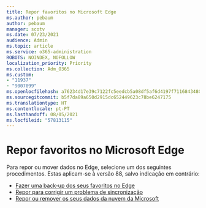 ```yaml
---
title: Repor favoritos no Microsoft Edge
ms.author: pebaum
author: pebaum
manager: scotv
ms.date: 07/23/2021
audience: Admin
ms.topic: article
ms.service: o365-administration
ROBOTS: NOINDEX, NOFOLLOW
localization_priority: Priority
ms.collection: Adm_O365
ms.custom:
- "11937"
- "9007099"
ms.openlocfilehash: a76234d17e39c7122fc5eedcb5a08df5af6d4197f71168434806ebd9f2a92346
ms.sourcegitcommit: b5f7da89a650d2915dc652449623c78be6247175
ms.translationtype: HT
ms.contentlocale: pt-PT
ms.lasthandoff: 08/05/2021
ms.locfileid: "57813115"
---
```

# <a name="reset-favorites-in-microsoft-edge"></a>Repor favoritos no Microsoft Edge

Para repor ou mover dados no Edge, selecione um dos seguintes procedimentos. Estas aplicam-se à versão 88, salvo indicação em contrário: 

- [Fazer uma back-up dos seus favoritos no Edge](/deployedge/edge-learnmore-reset-data-in-cloud#back-up-your-favorites)
- [Repor para corrigir um problema de sincronização](/deployedge/edge-learnmore-reset-data-in-cloud#perform-a-reset-to-fix-a-synchronization-problem)
- [Repor ou remover os seus dados da nuvem da Microsoft](/deployedge/edge-learnmore-reset-data-in-cloud#perform-a-reset-to-remove-your-data-from-microsofts-cloud)